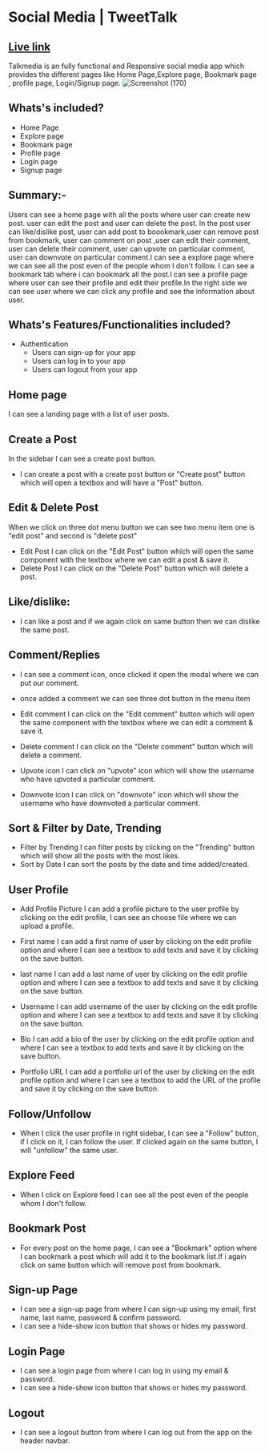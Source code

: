 # Social Media | TweetTalk

## [Live link](https://social-media-rose.vercel.app/)

Talkmedia is an fully functional and Responsive social media app which provides the different pages like Home Page,Explore page, Bookmark page , profile page, Login/Signup page.
![Screenshot (170)](https://user-images.githubusercontent.com/88363801/169531197-7d885bcc-960f-48c2-80dd-63cc00ff9331.png)

## Whats's included?
- Home Page
- Explore page
- Bookmark page
- Profile page
- Login page
- Signup page


## Summary:-
Users can see a home page with all the posts where user can create new post. user can edit the post and user can delete the post. In the post user can like/dislike post, user can add post to boookmark,user can remove post from bookmark, user can comment on post ,user can edit their comment, user can delete their comment, user can upvote on particular comment, user can downvote on particular comment.I can see a explore page where we can see all the post even of the people whom I don't follow.
I can see a bookmark tab where i can bookmark all the post.I can see a profile page where user can see their profile and edit their profile.In the right side we can see user where we can click any profile and see the information about user.

## Whats's Features/Functionalities included?

- Authentication
  - Users can sign-up for your app
  - Users can log in to your app
  - Users can logout from your app


## Home page
I can see a landing page with a list of user posts.

## Create a Post
In the sidebar I can see a create post button. 
- I can create a post with a create post button or "Create post" button which will open a textbox and will have a "Post" button.

## Edit & Delete Post
When we click on three dot menu button we can see two menu item one is "edit post" and second is "delete post"
- Edit Post
I can click on the "Edit Post" button which will open the same component with the textbox where we can edit a post & save it.
- Delete Post
I can click on the "Delete Post" button which will delete a post.

## Like/dislike:
- I can like a post and if we again click on same button then we can dislike the same post.
## Comment/Replies
- I can see a comment icon, once clicked it open the modal where we can put our comment.
- once added a comment we can see three dot button in the menu item 
- Edit comment
I can click on the "Edit comment" button which will open the same component with the textbox where we can edit a comment & save it.
- Delete comment
I can click on the "Delete comment" button which will delete a comment.

- Upvote icon
 I can click on "upvote" icon which will show the username who have upvoted a particular comment.
- Downvote icon
I can click on "downvote" icon which will show the username who have downvoted a particular comment.


## Sort & Filter by Date, Trending
- Filter by Trending
I can filter posts by clicking on the "Trending" button which will show all the posts with the most likes.
- Sort by Date
I can sort the posts by the date and time added/created.
## User Profile
- Add Profile Picture
I can add a profile picture to the user profile by clicking on the edit profile, I can see an choose file where we can upload a profile.
- First name
I can add a first name of user by clicking on the edit profile option and where I can see a textbox to add texts and save it by clicking on the save button.

- last name
I can add a last name of user by clicking on the edit profile option and where I can see a textbox to add texts and save it by clicking on the save button.

- Username
I can add username of the user by clicking on the edit profile option and where I can see a textbox to add texts and save it by clicking on the save button.
- Bio
I can add a bio of the user by clicking on the edit profile option and where I can see a textbox to add texts and save it by clicking on the save button.
- Portfolio URL
I can add a portfolio url of the user by clicking on the edit profile option and where I can see a textbox to add the URL of the profile and save it by clicking on the save button.
## Follow/Unfollow
- When I click the user profile in right sidebar, I can see a "Follow" button, if I click on it, I can follow the user.
If clicked again on the same button, I will "unfollow" the same user.
## Explore Feed
- When I click on Explore feed I can see all the post even of the people whom I don't follow.
## Bookmark Post
- For every post on the home page, I can see a "Bookmark" option where I can bookmark a post which will add it to the bookmark list.If i again click on same button which will remove post from bookmark.
## Sign-up Page
- I can see a sign-up page from where I can sign-up using my email, first name, last name, password & confirm password.
- I can see a hide-show icon button that shows or hides my password.
## Login Page
- I can see a login page from where I can log in using my email & password.
- I can see a hide-show icon button that shows or hides my password.
## Logout
- I can see a logout button from where I can log out from the app on the header navbar.
